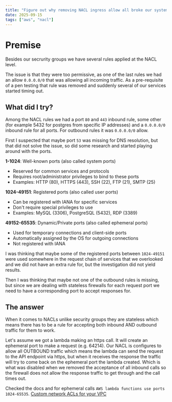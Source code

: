 ```yaml
---
title: "Figure out why removing NACL ingress allow all broke our system"
date: 2025-09-15
tags: ["aws", "nacl"]
---
```


# Premise

Besides our secrurity groups we have several rules applied at the NACL level.

The issue is that they were too permissive, as one of the last rules we had an allow `0.0.0.0/0` that was allowing all incoming traffic. As a pre-requisite of a pen testing that rule was removed and suddenly several of our services started timing out.

## What did I try?

Among the NACL rules we had a port `80` and `443` inbound rule, some other (for example 5432 for postgres from specific IP addresses) and a `0.0.0.0/0` inbound rule for all ports. For outbound rules it was `0.0.0.0/0` allow.

First I suspected that maybe port `53` was missing for DNS resolution, but that did not solve the issue, so did some research and started playing around with the ports.

**1-1024**: Well-known ports (also called system ports)

- Reserved for common services and protocols
- Requires root/administrator privileges to bind to these ports
- Examples: HTTP (80), HTTPS (443), SSH (22), FTP (21), SMTP (25)

**1024-49151**: Registered ports (also called user ports)

- Can be registered with IANA for specific services
- Don't require special privileges to use
- Examples: MySQL (3306), PostgreSQL (5432), RDP (3389)

**49152-65535**: Dynamic/Private ports (also called ephemeral ports)

- Used for temporary connections and client-side ports
- Automatically assigned by the OS for outgoing connections
- Not registered with IANA

I was thinking that maybe some of the registered ports between `1024-49151` were used somewhere in the request chain of services that we overlooked and we did not have an extra rule for, but the investigation did not yield results.

Then I was thinking that maybe not one of the outbound rules is missing, but since we are dealing with stateless firewalls for each request port we need to have a corresponding port to accept responses for.

## The answer

When it comes to NACLs unlike security groups they are stateless which means there has to be a rule for accepting both inbound AND outbound traffic for them to work.

Let's assume we got a lambda making an https call. It will create an ephemeral port to make a request (e.g. 64214). Our NACL is configures to allow all OUTBOUND traffic which means the lambda can send the request to the API endpoint via https, but when it receives the response the traffic will try to come back on the ephemeral port the lambda created. Which is what was disabled when we removed the acceptance of all inbound calls so the firewall does not allow the response traffic to get through and the call times out.

Checked the docs and for ephemeral calls `AWS lambda functions use ports 1024-65535`. [Custom network ACLs for your VPC](https://docs.aws.amazon.com/vpc/latest/userguide/custom-network-acl.html)
